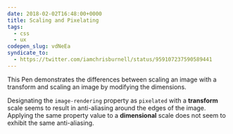 ```yaml
---
date: 2018-02-02T16:48:00+0000
title: Scaling and Pixelating
tags:
  - css
  - ux
codepen_slug: vdNeEa
syndicate_to:
  - https://twitter.com/iamchrisburnell/status/959107237590589441
---
```


<c-codepen slug="{{ codepen_slug }}" height="750px"></c-codepen>

This Pen demonstrates the differences between scaling an image with a transform and scaling an image by modifying the dimensions.

Designating the `image-rendering` property as `pixelated` with a **transform** scale seems to result in anti-aliasing around the edges of the image. Applying the same property value to a **dimensional** scale does not seem to exhibit the same anti-aliasing.
